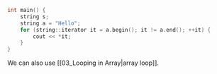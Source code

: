 ```cpp
int main() {  
    string s;  
    string a = "Hello";  
    for (string::iterator it = a.begin(); it != a.end(); ++it) {  
        cout << *it;  
    }  
}
```

We can also use [[03_Looping in Array|array loop]].